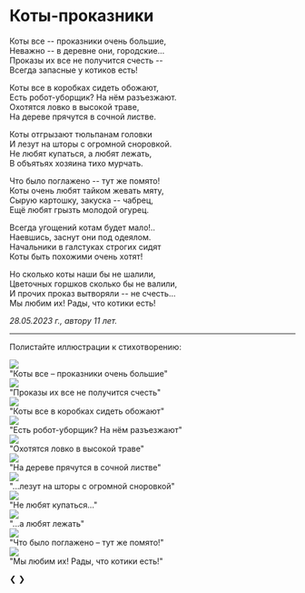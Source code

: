 # Коты-проказники

Коты все -- проказники очень большие,  
Неважно -- в деревне они, городские...  
Проказы их все не получится счесть --  
Всегда запасные у котиков есть!

Коты все в коробках сидеть обожают,  
Есть робот-уборщик? На нём разъезжают.  
Охотятся ловко в высокой траве,  
На дереве прячутся в сочной листве.

Коты отгрызают тюльпанам головки  
И лезут на шторы с огромной сноровкой.  
Не любят купаться, а любят лежать,  
В объятьях хозяина тихо мурчать.

Что было поглажено -- тут же помято!  
Коты очень любят тайком жевать мяту,  
Сырую картошку, закуска -- чабрец,  
Ещё любят грызть молодой огурец.

Всегда угощений котам будет мало!..  
Наевшись, заснут они под одеялом.  
Начальники в галстуках строгих сидят  
Коты быть похожими очень хотят!

Но сколько коты наши бы не шалили,  
Цветочных горшков сколько бы не валили,  
И прочих проказ вытворяли -- не счесть…  
Мы любим их! Рады, что котики есть!

*28.05.2023 г., автору 11 лет.*

---

Полистайте иллюстрации к стихотворению:

<div class="slideshow-container">

<div class="mySlides fade">
  <img src="../../images/cats/running.jpg">
  <div class="text">"Коты все – проказники очень большие"</div>
</div>

<div class="mySlides fade">
  <img src="../../images/cats/pride.jpg">
  <div class="text">"Проказы их все не получится счесть"</div>
</div>

<div class="mySlides fade">
  <img src="../../images/cats/box.jpg">
  <div class="text">"Коты все в коробках сидеть обожают"</div>
</div>

<div class="mySlides fade">
  <img src="../../images/cats/robot.jpg">
  <div class="text">"Есть робот-уборщик? На нём разъезжают"</div>
</div>

<div class="mySlides fade">
  <img src="../../images/cats/hunting.jpg">
  <div class="text">"Охотятся ловко в высокой траве"</div>
</div>

<div class="mySlides fade">
  <img src="../../images/cats/tree.jpg">
  <div class="text">"На дереве прячутся в сочной листве"</div>
</div>

<div class="mySlides fade">
  <img src="../../images/cats/jumping.jpg">
  <div class="text">"...лезут на шторы с огромной сноровкой"</div>
</div>

<div class="mySlides fade">
  <img src="../../images/cats/wet-cat.jpg">
  <div class="text">"Не любят купаться..."</div>
</div>

<div class="mySlides fade">
  <img src="../../images/cats/purring.jpg">
  <div class="text">"...а любят лежать"</div>
</div>

<div class="mySlides fade">
  <img src="../../images/cats/sharpen-claws.jpg">
  <div class="text">"Что было поглажено – тут же помято!"</div>
</div>

<div class="mySlides fade">
  <img src="../../images/cats/funny-cats.jpg">
  <div class="text">"Мы любим их! Рады, что котики есть!"</div>
</div>

<a class="prev" onclick="plusSlides(-1)">❮</a>
<a class="next" onclick="plusSlides(1)">❯</a>

</div>
<br>

<div style="text-align:center">
  <span class="dot" onclick="currentSlide(1)"></span>
  <span class="dot" onclick="currentSlide(2)"></span>
  <span class="dot" onclick="currentSlide(3)"></span>
  <span class="dot" onclick="currentSlide(4)"></span>
  <span class="dot" onclick="currentSlide(5)"></span>
  <span class="dot" onclick="currentSlide(6)"></span>
  <span class="dot" onclick="currentSlide(7)"></span>
  <span class="dot" onclick="currentSlide(8)"></span>
  <span class="dot" onclick="currentSlide(9)"></span>
  <span class="dot" onclick="currentSlide(10)"></span>
  <span class="dot" onclick="currentSlide(11)"></span>
</div>

<script>
let slideIndex = 1;
showSlides(slideIndex);

function plusSlides(n) {
  showSlides(slideIndex += n);
}

function currentSlide(n) {
  showSlides(slideIndex = n);
}

function showSlides(n) {
  let i;
  let slides = document.getElementsByClassName("mySlides");
  let dots = document.getElementsByClassName("dot");
  if (n > slides.length) {slideIndex = 1}    
  if (n < 1) {slideIndex = slides.length}
  for (i = 0; i < slides.length; i++) {
    slides[i].style.display = "none";  
  }
  for (i = 0; i < dots.length; i++) {
    dots[i].className = dots[i].className.replace(" active", "");
  }
  slides[slideIndex-1].style.display = "block";  
  dots[slideIndex-1].className += " active";
}
</script>
